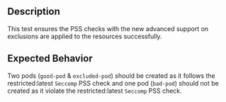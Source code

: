 ## Description

This test ensures the PSS checks with the new advanced support on exclusions are applied to the resources successfully.

## Expected Behavior

Two pods (`good-pod` & `excluded-pod`) should be created as it follows the restricted:latest `Seccomp` PSS check and one pod (`bad-pod`) should not be created as it violate the restricted:latest `Seccomp` PSS check.


